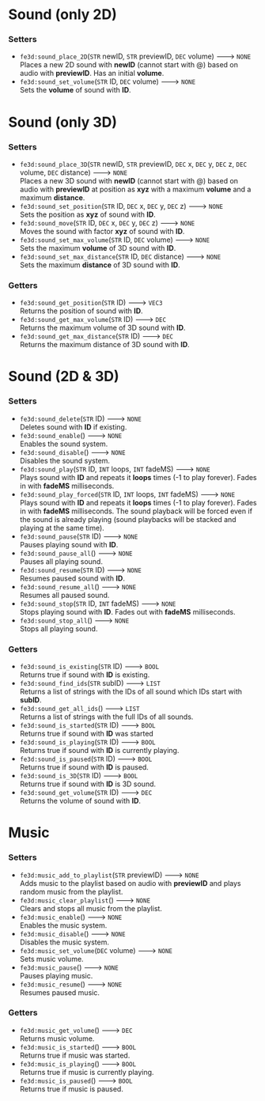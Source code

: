 # Sound (only 2D)
### Setters
- `fe3d:sound_place_2D`(`STR` newID, `STR` previewID, `DEC` volume) ---> `NONE`  
  Places a new 2D sound with **newID** (cannot start with @) based on audio with **previewID**. Has an initial **volume**.
- `fe3d:sound_set_volume`(`STR` ID, `DEC` volume) ---> `NONE`  
  Sets the **volume** of sound with **ID**.

# Sound (only 3D)
### Setters
- `fe3d:sound_place_3D`(`STR` newID, `STR` previewID, `DEC` x, `DEC` y, `DEC` z, `DEC` volume, `DEC` distance) ---> `NONE`  
  Places a new 3D sound with **newID** (cannot start with @) based on audio with **previewID** at position as **xyz** with a maximum **volume** and a maximum **distance**.
- `fe3d:sound_set_position`(`STR` ID, `DEC` x, `DEC` y, `DEC` z) ---> `NONE`  
  Sets the position as **xyz** of sound with **ID**.
- `fe3d:sound_move`(`STR` ID, `DEC` x, `DEC` y, `DEC` z) ---> `NONE`  
  Moves the sound with factor **xyz** of sound with **ID**.
- `fe3d:sound_set_max_volume`(`STR` ID, `DEC` volume) ---> `NONE`  
  Sets the maximum **volume** of 3D sound with **ID**.
- `fe3d:sound_set_max_distance`(`STR` ID, `DEC` distance) ---> `NONE`  
  Sets the maximum **distance** of 3D sound with **ID**.
### Getters
- `fe3d:sound_get_position`(`STR` ID) ---> `VEC3`  
  Returns the position of sound with **ID**.
- `fe3d:sound_get_max_volume`(`STR` ID) ---> `DEC`  
  Returns the maximum volume of 3D sound with **ID**.
- `fe3d:sound_get_max_distance`(`STR` ID) ---> `DEC`  
  Returns the maximum distance of 3D sound with **ID**.

# Sound (2D & 3D)
### Setters
- `fe3d:sound_delete`(`STR` ID) ---> `NONE`  
  Deletes sound with **ID** if existing.
- `fe3d:sound_enable`() ---> `NONE`  
  Enables the sound system.
- `fe3d:sound_disable`() ---> `NONE`  
  Disables the sound system.
- `fe3d:sound_play`(`STR` ID, `INT` loops, `INT` fadeMS) ---> `NONE`  
  Plays sound with **ID** and repeats it **loops** times (-1 to play forever). Fades in with **fadeMS** milliseconds.
- `fe3d:sound_play_forced`(`STR` ID, `INT` loops, `INT` fadeMS) ---> `NONE`  
  Plays sound with **ID** and repeats it **loops** times (-1 to play forever). Fades in with **fadeMS** milliseconds. The sound playback will be forced even if the sound is already playing (sound playbacks will be stacked and playing at the same time).
- `fe3d:sound_pause`(`STR` ID) ---> `NONE`  
  Pauses playing sound with **ID**.
- `fe3d:sound_pause_all`() ---> `NONE`  
  Pauses all playing sound.
- `fe3d:sound_resume`(`STR` ID) ---> `NONE`  
  Resumes paused sound with **ID**.
- `fe3d:sound_resume_all`() ---> `NONE`  
  Resumes all paused sound.
- `fe3d:sound_stop`(`STR` ID, `INT` fadeMS) ---> `NONE`  
  Stops playing sound with **ID**. Fades out with **fadeMS** milliseconds.
- `fe3d:sound_stop_all`() ---> `NONE`  
  Stops all playing sound.
### Getters
- `fe3d:sound_is_existing`(`STR` ID) ---> `BOOL`  
  Returns true if sound with **ID** is existing.
- `fe3d:sound_find_ids`(`STR` subID) ---> `LIST`  
  Returns a list of strings with the IDs of all sound which IDs start with **subID**.
- `fe3d:sound_get_all_ids`() ---> `LIST`  
  Returns a list of strings with the full IDs of all sounds.
- `fe3d:sound_is_started`(`STR` ID) ---> `BOOL`  
  Returns true if sound with **ID** was started
- `fe3d:sound_is_playing`(`STR` ID) ---> `BOOL`  
  Returns true if sound with **ID** is currently playing.
- `fe3d:sound_is_paused`(`STR` ID) ---> `BOOL`  
  Returns true if sound with **ID** is paused.
- `fe3d:sound_is_3D`(`STR` ID) ---> `BOOL`  
  Returns true if sound with **ID** is 3D sound.
- `fe3d:sound_get_volume`(`STR` ID) ---> `DEC`  
  Returns the volume of sound with **ID**.
  
# Music
### Setters
- `fe3d:music_add_to_playlist`(`STR` previewID) ---> `NONE`  
  Adds music to the playlist based on audio with **previewID** and plays random music from the playlist.
- `fe3d:music_clear_playlist`() ---> `NONE`  
  Clears and stops all music from the playlist.
- `fe3d:music_enable`() ---> `NONE`  
  Enables the music system.
- `fe3d:music_disable`() ---> `NONE`  
  Disables the music system.
- `fe3d:music_set_volume`(`DEC` volume) ---> `NONE`  
  Sets music volume.
- `fe3d:music_pause`() ---> `NONE`  
  Pauses playing music.
- `fe3d:music_resume`() ---> `NONE`  
  Resumes paused music.
### Getters
- `fe3d:music_get_volume`() ---> `DEC`  
  Returns music volume.
- `fe3d:music_is_started`() ---> `BOOL`  
  Returns true if music was started.
- `fe3d:music_is_playing`() ---> `BOOL`  
  Returns true if music is currently playing.
- `fe3d:music_is_paused`() ---> `BOOL`  
  Returns true if music is paused.
